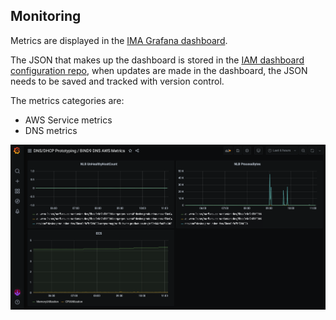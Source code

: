 ## Monitoring

Metrics are displayed in the [IMA Grafana dashboard](https://github.com/ministryofjustice/staff-infrastructure-monitoring).

The JSON that makes up the dashboard is stored in the [IAM dashboard configuration repo](https://github.com/ministryofjustice/staff-infrastructure-monitoring-config), when updates are made in the dashboard, the JSON needs to be saved and tracked with version control.

The metrics categories are:

- AWS Service metrics
- DNS metrics

![Grafana Dashboard](./dashboard.png)
